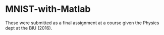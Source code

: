 # MNIST-with-Matlab 

These were submitted as a final assignment at a course given the Physics dept at the BIU (2016).
